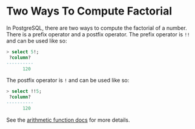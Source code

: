 # Two Ways To Compute Factorial

In PostgreSQL, there are two ways to compute the factorial of a number.
There is a prefix operator and a postfix operator. The prefix operator is
`!!` and can be used like so:

```sql
> select 5!;
 ?column?
----------
      120
```

The postfix operator is `!` and can be used like so:

```sql
> select !!5;
 ?column?
----------
      120
```

See the [arithmetic function
docs](http://stackoverflow.com/questions/7866353/git-list-all-available-commands)
for more details.
